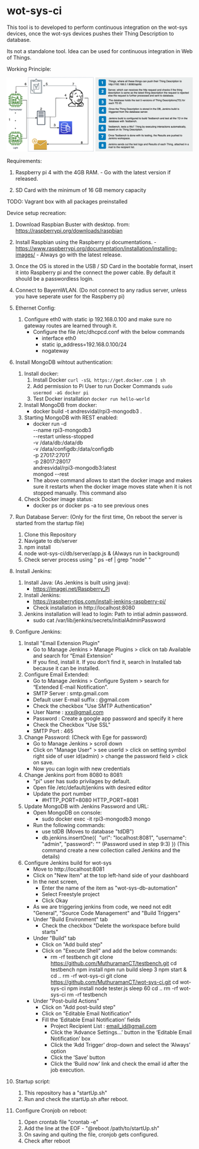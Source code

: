 # wot-sys-ci

This tool is to developed to perform continuous integration on the wot-sys devices, once the wot-sys devices pushes their Thing Description to database.

Its not a standalone tool. Idea can be used for continuous integration in Web of Things.

Working Principle:

![Architecture](architecture.png)

Requirements: 

1. Raspberry pi 4 with the 4GB RAM. - Go with the latest version if released.

2. SD Card with the minimum of 16 GB memory capacity

TODO: Vagrant box with all packages preinstalled

Device setup recreation:

1. Download Raspbian Buster with desktop. from: https://raspberrypi.org/downloads/raspbian

2. Install Raspbian using the Raspberry pi documentations. - https://www.raspberrypi.org/documentation/installation/installing-images/ - Always go with the latest release.

3. Once the OS is stored in the USB / SD Card in the bootable format, insert it into Raspberry pi and the connect the power cable. By default it should be a passwordless login. 

4. Connect to BayernWLAN. (Do not connect to any radius server, unless you have seperate user for the Raspberry pi)

5. Ethernet Config:
    1. Configure eth0 with static ip 192.168.0.100 and make sure no gateway routes are learned through it.
        - Configure the file /etc/dhcpcd.conf with the below commands
            - interface eth0
            - static ip_address=192.168.0.100/24
            - nogateway

6. Install MongoDB wihtout authentication:

    1. Install docker:
        1. Install Docker `curl -sSL https://get.docker.com | sh`
        2. Add permission to Pi User to run Docker Commands `sudo usermod -aG docker pi`
        3. Test Docker installation `docker run hello-world `
    2. Install MongoDB from docker:
        - docker build -t andresvidal/rpi3-mongodb3 .
    3. Starting MongoDB with REST enabled:
        - docker run -d \
            --name rpi3-mongodb3 \
            --restart unless-stopped \
            -v /data/db:/data/db \
            -v /data/configdb:/data/configdb \
            -p 27017:27017 \
            -p 28017:28017 \
            andresvidal/rpi3-mongodb3:latest \
            mongod --rest
        - The above command allows to start the docker image and makes sure it restarts when the docker image moves state when it is not stopped manually. This command also 
    4. Check Docker image status:
        - docker ps or docker ps -a to see previous ones

7. Run Database Server: (Only for the first time, On reboot the server is started from the startup file)
    1. Clone this Repository
    2. Navigate to db/server
    3. npm install
    4. node wot-sys-ci/db/server/app.js & (Always run in background)
    5. Check server process using " ps -ef | grep "node" "

8. Install Jenkins:
    1. Install Java: (As Jenkins is built using java):
        - https://imagej.net/Raspberry_Pi
    2. Install Jenkins:
        - https://raspberrytips.com/install-jenkins-raspberry-pi/
        - Check installation in http://localhost:8080
    3. Jenkins installation will lead to login: Path to intial admin password.
        - sudo cat /var/lib/jenkins/secrets/initialAdminPassword

9. Configure Jenkins:
    1. Install "Email Extension Plugin"
        - Go to Manage Jenkins > Manage Plugins > click on tab Available and search for “Email Extension”
        - If you find, install it. If you don’t find it, search in Installed tab because it can be installed.
    2. Configure Email Extended:
        - Go to Manage Jenkins > Configure System > search for “Extended E-mail Notification”.
        - SMTP Server : smtp.gmail.com
        - Default user E-mail suffix : @gmail.com
        - Check the checkbox "Use SMTP Authentication"
        - User Name : xxx@gmail.com
        - Password : Create a google app password and specify it here
        - Check the Checkbox "Use SSL"
        - SMTP Port : 465
    3. Change Password: (Check with Ege for password)
        - Go to Manage Jenkins > scroll down
        - Click on "Manage User" > see userId > click on setting symbol right side of user id(admin) > change the password field > click on save.
        - Now you can login with new credentials
    4. Change Jenkins port from 8080 to 8081:
        - "pi" user has sudo privilages by default. 
        - Open file /etc/default/jenkins with desired editor
        - Update the port number 
            -  #HTTP_PORT=8080
                HTTP_PORT=8081
    5. Update MongoDB with Jenkins Password and URL:
        - Open MongoDB on console:
            - sudo docker exec -it rpi3-mongodb3 mongo 
        - Run the following commands:
            - use tdDB (Moves to database "tdDB")
            - db.jenkins.insertOne({    "url": "localhost:8081",
                                        "username": "admin",
                                        "password": "" (Password used in step 9:3)
                                    }) (This command create a new collection called Jenkins and the details)
    6. Configure Jenkins build for wot-sys
        - Move to http://localhost:8081
        - Click on "New Item" at the top left-hand side of your dashboard
        - In the next screen,
            - Enter the name of the item as "wot-sys-db-automation"
            - Select Freestyle project
            - Click Okay
        - As we are triggering jenkins from code, we need not edit "General", "Source Code Management" and "Build Triggers"
        - Under "Build Environment" tab
            - Check the checkbox "Delete the workspace before build starts"
        - Under "Build" tab
            - Click on "Add build step"
            - Click on "Execute Shell" and add the below commands:
                -   rm -rf testbench
                    git clone https://github.com/MuthuramanCT/testbench.git
                    cd testbench
                    npm install
                    npm run build
                    sleep 3
                    npm start &
                    cd ..
                    rm -rf wot-sys-ci
                    git clone https://github.com/MuthuramanCT/wot-sys-ci.git
                    cd wot-sys-ci
                    npm install
                    node tester.js
                    sleep 60
                    cd ..
                    rm -rf wot-sys-ci
                    rm -rf testbench
        - Under "Post-build Actions"
            - Click on "Add post-build step"
            - Click on "Editable Email Notification"
            - Fill the ‘Editable Email Notification’ fields
                - Project Recipient List : email_id@gmail.com
                - Click the ‘Advance Settings…’ button in the ‘Editable Email Notification’ box
                - Click the ‘Add Trigger’ drop-down and select the ‘Always’ option
                - Click the ‘Save’ button
                - Click the ‘Build now’ link and check the email id after the job execution.

10. Startup script:
    1. This repository has a "startUp.sh"
    2. Run and check the startUp.sh after reboot.

11. Configure Cronjob on reboot:
    1. Open crontab file "crontab -e"
    2. Add the line at the EOF - "@reboot /path/to/startUp.sh"
    3. On saving and quiting the file, cronjob gets configured.
    4. Check after reboot